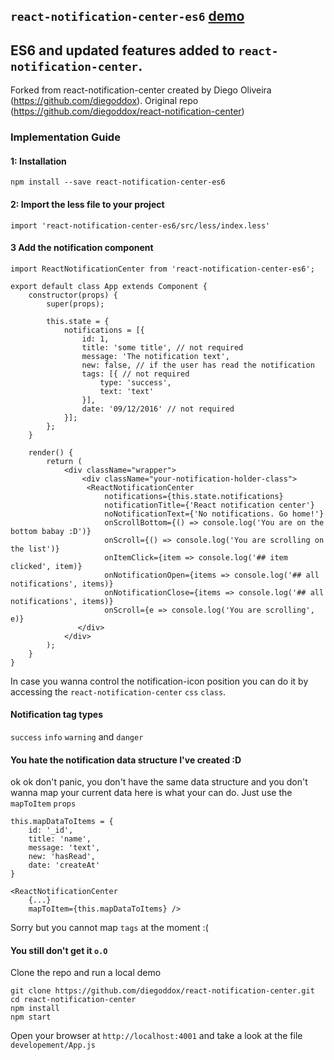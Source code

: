 ## `react-notification-center-es6` [demo](http://diegoddox.github.io/react-notification-center/)

## ES6 and updated features added to `react-notification-center`.
Forked from react-notification-center created by Diego Oliveira (https://github.com/diegoddox). Original repo (https://github.com/diegoddox/react-notification-center)

### Implementation Guide

#### 1: Installation
`npm install --save react-notification-center-es6`

#### 2: Import the less file to your project
`import 'react-notification-center-es6/src/less/index.less'`

#### 3 Add the notification component
```
import ReactNotificationCenter from 'react-notification-center-es6';

export default class App extends Component {
    constructor(props) {
        super(props);

        this.state = {
            notifications = [{
                id: 1,
                title: 'some title', // not required
                message: 'The notification text', 
                new: false, // if the user has read the notification
                tags: [{ // not required
                    type: 'success',
                    text: 'text'
                }],
                date: '09/12/2016' // not required
            }];
        };
    }
   
    render() {
        return (
            <div className="wrapper">
                <div className="your-notification-holder-class">
	             <ReactNotificationCenter
	                 notifications={this.state.notifications}
                     notificationTitle={'React notification center'}
                     noNotificationText={'No notifications. Go home!'}
                     onScrollBottom={() => console.log('You are on the bottom babay :D')}
                     onScroll={() => console.log('You are scrolling on the list')}
                     onItemClick={item => console.log('## item clicked', item)}
                     onNotificationOpen={items => console.log('## all notifications', items)}
                     onNotificationClose={items => console.log('## all notifications', items)}
                     onScroll={e => console.log('You are scrolling', e)}
               </div>
            </div>
        );
    }
}
```
In case you wanna control the notification-icon position you can do it by accessing the `react-notification-center` `css` `class`.

#### Notification tag types
`success` `info` `warning` and `danger`

#### You hate the notification data structure I've created :D
ok ok don't panic, you don't have the same data structure and you don't wanna map your current data here is what your can do. Just use the `mapToItem` `props`

```
this.mapDataToItems = {
    id: '_id',
    title: 'name',
    message: 'text',
    new: 'hasRead',
    date: 'createAt'
}

<ReactNotificationCenter
    {...}
    mapToItem={this.mapDataToItems} />
```

Sorry but you cannot map `tags` at the moment :(

#### You still don't get it `o.O`

Clone the repo and run a local demo
```
git clone https://github.com/diegoddox/react-notification-center.git 
cd react-notification-center
npm install
npm start
```

Open your browser at `http://localhost:4001` and take a look at the file `developement/App.js`